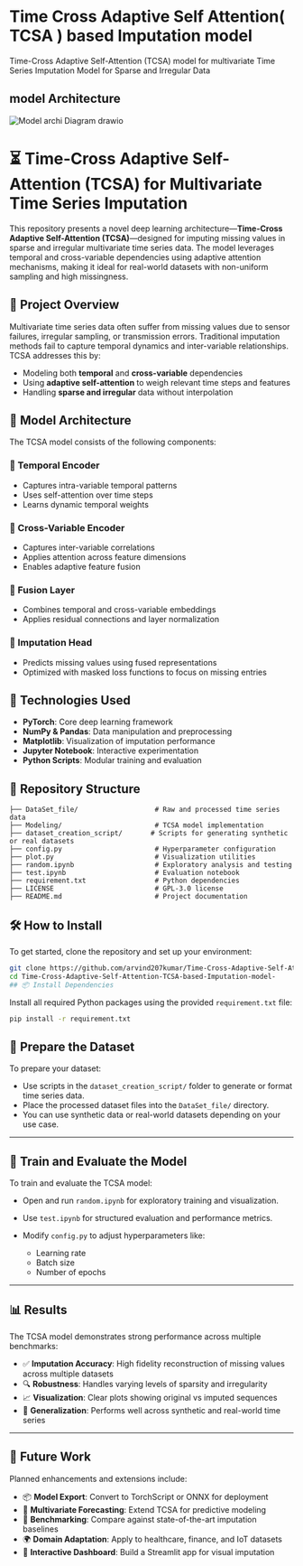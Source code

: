 # Time Cross Adaptive Self Attention( TCSA ) based Imputation model

 Time-Cross Adaptive Self-Attention (TCSA) model  for multivariate Time Series Imputation Model for Sparse  and Irregular Data

 ## model Architecture 
 
![Model archi Diagram drawio](https://github.com/user-attachments/assets/00851210-1a15-403d-92bd-2d68bd184f28)



# ⏳ Time-Cross Adaptive Self-Attention (TCSA) for Multivariate Time Series Imputation

This repository presents a novel deep learning architecture—**Time-Cross Adaptive Self-Attention (TCSA)**—designed for imputing missing values in sparse and irregular multivariate time series data. The model leverages temporal and cross-variable dependencies using adaptive attention mechanisms, making it ideal for real-world datasets with non-uniform sampling and high missingness.

## 📌 Project Overview

Multivariate time series data often suffer from missing values due to sensor failures, irregular sampling, or transmission errors. Traditional imputation methods fail to capture temporal dynamics and inter-variable relationships. TCSA addresses this by:

- Modeling both **temporal** and **cross-variable** dependencies
- Using **adaptive self-attention** to weigh relevant time steps and features
- Handling **sparse and irregular** data without interpolation

## 🧠 Model Architecture

The TCSA model consists of the following components:

### 🔹 Temporal Encoder
- Captures intra-variable temporal patterns
- Uses self-attention over time steps
- Learns dynamic temporal weights

### 🔹 Cross-Variable Encoder
- Captures inter-variable correlations
- Applies attention across feature dimensions
- Enables adaptive feature fusion

### 🔹 Fusion Layer
- Combines temporal and cross-variable embeddings
- Applies residual connections and layer normalization

### 🔹 Imputation Head
- Predicts missing values using fused representations
- Optimized with masked loss functions to focus on missing entries

## 🚀 Technologies Used

- **PyTorch**: Core deep learning framework
- **NumPy & Pandas**: Data manipulation and preprocessing
- **Matplotlib**: Visualization of imputation performance
- **Jupyter Notebook**: Interactive experimentation
- **Python Scripts**: Modular training and evaluation

## 📁 Repository Structure

```text
├── DataSet_file/                   # Raw and processed time series data
├── Modeling/                       # TCSA model implementation
├── dataset_creation_script/       # Scripts for generating synthetic or real datasets
├── config.py                       # Hyperparameter configuration
├── plot.py                         # Visualization utilities
├── random.ipynb                    # Exploratory analysis and testing
├── test.ipynb                      # Evaluation notebook
├── requirement.txt                 # Python dependencies
├── LICENSE                         # GPL-3.0 license
├── README.md                       # Project documentation
```
## 🛠️ How to Install

To get started, clone the repository and set up your environment:

```bash
git clone https://github.com/arvind207kumar/Time-Cross-Adaptive-Self-Attention-TCSA-based-Imputation-model-.git
cd Time-Cross-Adaptive-Self-Attention-TCSA-based-Imputation-model-
## 📦 Install Dependencies
```
Install all required Python packages using the provided `requirement.txt` file:

```bash
pip install -r requirement.txt
```

## 📁 Prepare the Dataset

To prepare your dataset:

- Use scripts in the `dataset_creation_script/` folder to generate or format time series data.
- Place the processed dataset files into the `DataSet_file/` directory.
- You can use synthetic data or real-world datasets depending on your use case.

---

## 🚀 Train and Evaluate the Model

To train and evaluate the TCSA model:

- Open and run `random.ipynb` for exploratory training and visualization.
- Use `test.ipynb` for structured evaluation and performance metrics.
- Modify `config.py` to adjust hyperparameters like:

  - Learning rate  
  - Batch size  
  - Number of epochs

---

## 📊 Results

The TCSA model demonstrates strong performance across multiple benchmarks:

- ✅ **Imputation Accuracy**: High fidelity reconstruction of missing values across multiple datasets
- 🔍 **Robustness**: Handles varying levels of sparsity and irregularity
- 📈 **Visualization**: Clear plots showing original vs imputed sequences
- 🧪 **Generalization**: Performs well across synthetic and real-world time series

---

## 🔮 Future Work

Planned enhancements and extensions include:

- 📦 **Model Export**: Convert to TorchScript or ONNX for deployment
- 🧠 **Multivariate Forecasting**: Extend TCSA for predictive modeling
- 🧪 **Benchmarking**: Compare against state-of-the-art imputation baselines
- 🌍 **Domain Adaptation**: Apply to healthcare, finance, and IoT datasets
- 📱 **Interactive Dashboard**: Build a Streamlit app for visual imputation

